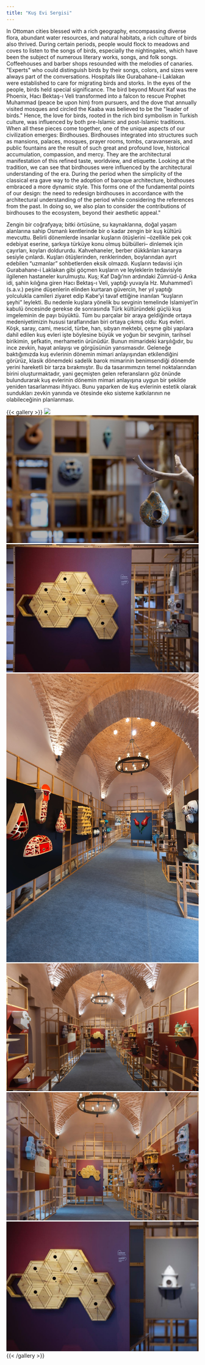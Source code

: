 ```yaml
---
title: "Kuş Evi Sergisi"
---
```

In Ottoman cities blessed with a rich geography, encompassing diverse flora, abundant water resources, and natural habitats, a rich culture of birds also thrived. During certain periods, people would flock to meadows and coves to listen to the songs of birds, especially the nightingales, which have been the subject of numerous literary works, songs, and folk songs. Coffeehouses and barber shops resounded with the melodies of canaries. "Experts" who could distinguish birds by their songs, colors, and sizes were always part of the conversations. Hospitals like Gurabahane-i Laklakan were established to care for migrating birds and storks.
In the eyes of the people, birds held special significance. The bird beyond Mount Kaf was the Phoenix, Hacı Bektaş-ı Veli transformed into a falcon to rescue Prophet Muhammad (peace be upon him) from pursuers, and the dove that annually visited mosques and circled the Kaaba was believed to be the "leader of birds."
Hence, the love for birds, rooted in the rich bird symbolism in Turkish culture, was influenced by both pre-Islamic and post-Islamic traditions.
When all these pieces come together, one of the unique aspects of our civilization emerges: Birdhouses.
Birdhouses integrated into structures such as mansions, palaces, mosques, prayer rooms, tombs, caravanserais, and public fountains are the result of such great and profound love, historical accumulation, compassion, and mercy. They are the architectural manifestation of this refined taste, worldview, and etiquette.
Looking at the tradition, we can see that birdhouses were influenced by the architectural understanding of the era. During the period when the simplicity of the classical era gave way to the adoption of baroque architecture, birdhouses embraced a more dynamic style. This forms one of the fundamental points of our design: the need to redesign birdhouses in accordance with the architectural understanding of the period while considering the references from the past. In doing so, we also plan to consider the contributions of birdhouses to the ecosystem, beyond their aesthetic appeal."

Zengin bir coğrafyaya; bitki örtüsüne, su kaynaklarına, doğal yaşam alanlarına sahip Osmanlı kentlerinde bir o kadar zengin bir kuş kültürü mevcuttu. Belirli dönemlerde insanlar kuşların ötüşlerini –özellikle pek çok edebiyat eserine, şarkıya türküye konu olmuş bülbülleri– dinlemek için çayırları, koyları doldururdu. Kahvehaneler, berber dükkânları kanarya sesiyle çınlardı. Kuşları ötüşlerinden, renklerinden, boylarından ayırt edebilen “uzmanlar” sohbetlerden eksik olmazdı. Kuşların tedavisi için Gurabahane-i Laklakan gibi göçmen kuşların ve leyleklerin tedavisiyle ilgilenen hastaneler kurulmuştu. Kuş; Kaf Dağı’nın ardındaki Zümrüd-ü Anka idi, şahin kılığına giren Hacı Bektaş-ı Veli, yaptığı yuvayla Hz. Muhammed’i (s.a.v.) peşine düşenlerin elinden kurtaran güvercin, her yıl yaptığı yolculukla camileri ziyaret edip Kabe’yi tavaf ettiğine inanılan “kuşların şeyhi” leylekti. Bu nedenle kuşlara yönelik bu sevginin temelinde İslamiyet’in kabulü öncesinde gerekse de sonrasında Türk kültüründeki güçlü kuş imgeleminin de payı büyüktü. Tüm bu parçalar bir araya geldiğinde ortaya medeniyetimizin hususi taraflarından biri ortaya çıkmış oldu: Kuş evleri. Köşk, saray, cami, mescid, türbe, han, sıbyan mektebi, çeşme gibi yapılara dahil edilen kuş evleri işte böylesine büyük ve yoğun bir sevginin, tarihsel birikimin, şefkatin, merhametin ürünüdür. Bunun mimarideki karşılığıdır, bu ince zevkin, hayat anlayışı ve görgüsünün yansımasıdır. Geleneğe baktığımızda kuş evlerinin dönemin mimari anlayışından etkilendiğini görürüz, klasik dönemdeki sadelik barok mimarinin benimsendiği dönemde yerini hareketli bir tarza bırakmıştır. Bu da tasarımımızın temel noktalarından birini oluşturmaktadır, yani geçmişten gelen referansların göz önünde bulundurarak kuş evlerinin dönemin mimari anlayışına uygun bir şekilde yeniden tasarlanması ihtiyacı. Bunu yaparken de kuş evlerinin estetik olarak sundukları zevkin yanında ve ötesinde eko sisteme katkılarının ne olabileceğinin planlanması. 

{{< gallery >}}
<img src="bird_house_01.jpg" class="grid-w50 md:grid-w33 xl:grid-w25" />
<img src="bird_house_02.jpg" class="grid-w50 md:grid-w33 xl:grid-w25" />
<img src="bird_house_03.jpg" class="grid-w50 md:grid-w33 xl:grid-w25" />
<img src="bird_house_04.jpg" class="grid-w50 md:grid-w33 xl:grid-w25" />
<img src="bird_house_05.jpg" class="grid-w50 md:grid-w33 xl:grid-w25" />
<img src="bird_house_06.jpg" class="grid-w50 md:grid-w33 xl:grid-w25" />
<img src="featured.jpg" class="grid-w50 md:grid-w33 xl:grid-w25" />
{{< /gallery >}}
